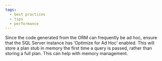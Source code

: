 ```yaml
---
tags:
  - best practices
  - tips
  - performance
---
```


Since the code generated from the ORM can frequently be ad hoc, ensure that the SQL Server instance has ‘Optimize for Ad Hoc’ enabled. This will store a plan stub in memory the first time a query is passed, rather than storing a full plan. This can help with memory management.
